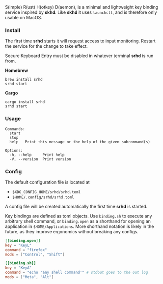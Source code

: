 S(imple) R(ust) H(otkey) D(aemon), is a minimal and lightweight key
binding service inspired by **skhd**. Like **skhd** it uses `launchctl`, and is therefore only usable on MacOS.

### Install 
The first time **srhd** starts it will request access to input monitoring.
Restart the service for the change to take effect.  

Secure Keyboard Entry must be disabled in whatever terminal **srhd** is run
from.

**Homebrew**
```
brew install srhd
srhd start
```

**Cargo**
```
cargo install srhd
srhd start
```

### Usage
```
Commands:
  start  
  stop   
  help   Print this message or the help of the given subcommand(s)

Options:
  -h, --help     Print help
  -V, --version  Print version
```

### Config
The default configuration file is located at 

- `$XDG_CONFIG_HOME/srhd/srhd.toml`
- `$HOME/.config/srhd/srhd.toml`

A config file will be created automatically the first time **srhd** is started.

Key bindings are defined as toml objects. Use `binding.sh` to execute any arbitrary shell command, or `binding.open` as a shorthand for opening an application in `$HOME/Applications`. More shorthand notation is likely in the future, as they improve ergonomics without breaking any configs.  

```toml
[[binding.open]]
key = "KeyL"
command = "firefox"
mods = ["Control", "Shift"]

[[binding.sh]]
key = "KeyA"
command = "echo 'any shell command'" # stdout goes to the out log 
mods = ["Meta", "Alt"]
```

